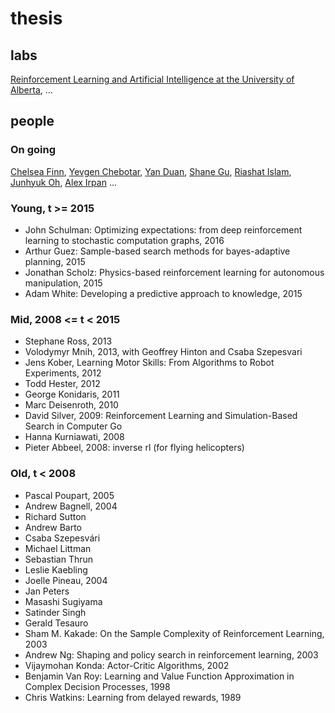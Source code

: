 # thesis

## labs
[Reinforcement Learning and Artificial Intelligence at the University of Alberta](http://incompleteideas.net/rlai.cs.ualberta.ca/RLAI/ualberta.html), ...

## people
### On going
[Chelsea Finn](http://people.eecs.berkeley.edu/~cbfinn/),
[Yevgen Chebotar](http://www-clmc.usc.edu/Main/YevgenChebotar),
[Yan Duan](http://rockyduan.com/),
[Shane Gu](http://sg717.user.srcf.net/),
[Riashat Islam](https://riashatislam.com/),
[Junhyuk Oh](https://sites.google.com/a/umich.edu/junhyuk-oh/),
[Alex Irpan](https://www.alexirpan.com/)
...

### Young, t >= 2015 
* John Schulman: Optimizing expectations: from deep reinforcement learning to stochastic computation graphs, 2016
* Arthur Guez: Sample-based search methods for bayes-adaptive planning, 2015
* Jonathan Scholz: Physics-based reinforcement learning for autonomous manipulation, 2015
* Adam White: Developing a predictive approach to knowledge, 2015

### Mid, 2008 <= t < 2015
* Stephane Ross, 2013
* Volodymyr Mnih, 2013, with Geoffrey Hinton and  Csaba Szepesvari
* Jens Kober, Learning Motor Skills: From Algorithms to Robot Experiments, 2012
* Todd Hester, 2012
* George Konidaris, 2011
* Marc Deisenroth, 2010
* David Silver, 2009: Reinforcement Learning and Simulation-Based Search in Computer Go
* Hanna Kurniawati, 2008
* Pieter Abbeel, 2008: inverse rl (for flying helicopters)

### Old, t < 2008
* Pascal Poupart, 2005
* Andrew Bagnell, 2004
* Richard Sutton
* Andrew Barto
* Csaba Szepesvári
* Michael Littman
* Sebastian Thrun
* Leslie Kaebling
* Joelle Pineau, 2004
* Jan Peters
* Masashi Sugiyama
* Satinder Singh
* Gerald Tesauro
* Sham M. Kakade: On the Sample Complexity of Reinforcement Learning, 2003
* Andrew Ng: Shaping and policy search in reinforcement learning, 2003
* Vijaymohan Konda: Actor-Critic Algorithms, 2002
* Benjamin Van Roy: Learning and Value Function Approximation in Complex Decision Processes, 1998
* Chris Watkins: Learning from delayed rewards, 1989

